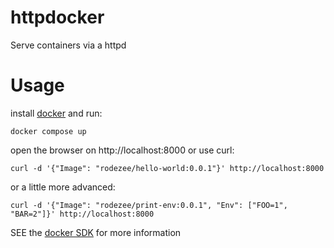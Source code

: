 # httpdocker
Serve containers via a httpd


# Usage
install [docker](https://docs.docker.com/get-docker/) and run:
```
docker compose up
```
open the browser on http://localhost:8000 or use curl:
```
curl -d '{"Image": "rodezee/hello-world:0.0.1"}' http://localhost:8000
```
or a little more advanced:
```
curl -d '{"Image": "rodezee/print-env:0.0.1", "Env": ["FOO=1", "BAR=2"]}' http://localhost:8000
```
SEE the [docker SDK]() for more information
